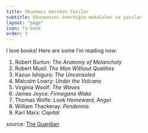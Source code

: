 ```yaml
---
title: Okunması Gereken Yazılar
subtitle: Okunmasını önerdiğim makaleler ve yazılar
layout: "page"
icon: fa-book
order: 3
---
```


I love books! Here are some I'm reading now:

1. Robert Burton: *The Anatomy of Melancholy*
2. Robert Musil: *The Man Without Qualities*
3. Kazuo Ishiguro: *The Unconsoled*
4. Malcolm Lowry: *Under the Volcano*
5. Virginia Woolf: *The Waves*
6. James Joyce: *Finnegans Wake*
7. Thomas Wolfe: *Look Homeward, Angel*
8. William Thackeray: *Pendennis*
9. Karl Marx: *Capital*

source: [The Guardian](https://www.theguardian.com/books/booksblog/2011/jan/04/best-boring-books)
